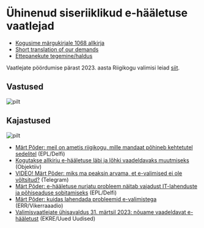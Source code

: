 # Ühinenud siseriiklikud e-hääletuse vaatlejad

* [Kogusime märgukirjale 1068 allkirja](https://rahvaalgatus.ee/initiatives/7b9ecdfa-3b56-45d4-a0f8-a52ced3e5803/#initiative-header)
* [Short translation of our demands](https://rahvaalgatus.ee/initiatives/7b9ecdfa-3b56-45d4-a0f8-a52ced3e5803?language=en#initiative-header)
* [Ettepanekute tegemine/haldus](https://github.com/vaatlejad/vaatlejad.github.io/issues)

Vaatlejate pöördumise pärast 2023. aasta Riigikogu valimisi leiad [siit](https://vaatlejad.github.io/).

## Vastused

![pilt](https://user-images.githubusercontent.com/736994/229963531-87477b74-343b-43f4-a2b5-bccaf7c95be1.png)

## Kajastused

![pilt](https://user-images.githubusercontent.com/736994/229239707-67169c4e-045d-46ff-8f96-6493b9dcbc38.png)

* [Märt Põder: meil on ametis riigikogu, mille mandaat põhineb kehtetutel sedelitel](https://epl.delfi.ee/artikkel/120235803/paeva-teema-mart-poder-meil-on-ametis-riigikogu-mille-mandaat-pohineb-kehtetutel-sedelitel) (EPL/Delfi)
* [Kogutakse allkirju e-hääletuse läbi ja lõhki vaadeldavaks muutmiseks](https://objektiiv.ee/kogutakse-allkirju-e-haaletuse-labi-ja-lohki-vaadeldavaks-muutmiseks/) (Objektiiv)
* [VIDEO! Märt Põder: miks ma peaksin arvama, et e-valimised ei ole võltsitud?](https://www.telegram.ee/eesti/video-mart-poder-miks-ma-peaksin-arvama-et-e-valimised-ei-ole-voltsitud) (Telegram)
* [Märt Põder: e-hääletuse nurjatu probleem näitab vajadust IT-lahenduste ja põhiseaduse sobitamiseks](https://epl.delfi.ee/artikkel/120166248/mart-poder-e-haaletuse-nurjatu-probleem-naitab-vajadust-it-lahenduste-ja-pohiseaduse-sobitamiseks) (EPL/Delfi)
* [Märt Põder: kuidas lahendada probleemid e-valimistega](https://vikerraadio.err.ee/1608921350/uudis-mirko-ojakivi/47437c327c1ace12bd8acf4880c7589b) (ERR/Vikerraaadio)
* [Valimisvaatlejate ühisavaldus 31. märtsil 2023: nõuame vaadeldavat e-hääletust](https://uueduudised.ee/arvamus/valimisvaatlejate-uhisavaldus-31-martsil-2023-nouame-vaadeldavat-e-haaletust/) (EKRE/Uued Uudised)
